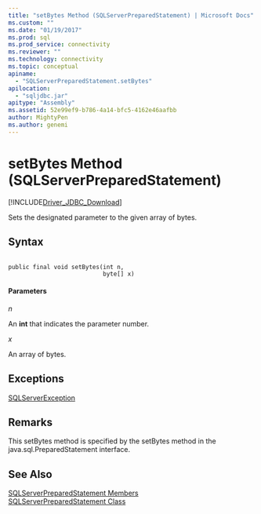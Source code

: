 ```yaml
---
title: "setBytes Method (SQLServerPreparedStatement) | Microsoft Docs"
ms.custom: ""
ms.date: "01/19/2017"
ms.prod: sql
ms.prod_service: connectivity
ms.reviewer: ""
ms.technology: connectivity
ms.topic: conceptual
apiname: 
  - "SQLServerPreparedStatement.setBytes"
apilocation: 
  - "sqljdbc.jar"
apitype: "Assembly"
ms.assetid: 52e99ef9-b786-4a14-bfc5-4162e46aafbb
author: MightyPen
ms.author: genemi
---
```

# setBytes Method (SQLServerPreparedStatement)
[!INCLUDE[Driver_JDBC_Download](../../../includes/driver_jdbc_download.md)]

  Sets the designated parameter to the given array of bytes.  
  
## Syntax  
  
```  
  
public final void setBytes(int n,  
                           byte[] x)  
```  
  
#### Parameters  
 *n*  
  
 An **int** that indicates the parameter number.  
  
 *x*  
  
 An array of bytes.  
  
## Exceptions  
 [SQLServerException](../../../connect/jdbc/reference/sqlserverexception-class.md)  
  
## Remarks  
 This setBytes method is specified by the setBytes method in the java.sql.PreparedStatement interface.  
  
## See Also  
 [SQLServerPreparedStatement Members](../../../connect/jdbc/reference/sqlserverpreparedstatement-members.md)   
 [SQLServerPreparedStatement Class](../../../connect/jdbc/reference/sqlserverpreparedstatement-class.md)  
  
  
